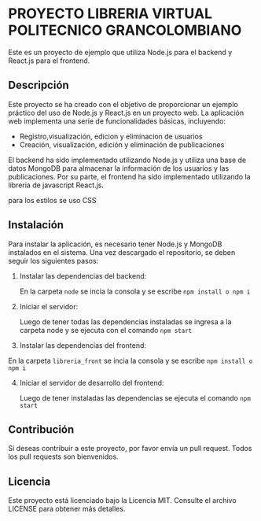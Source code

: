 # PROYECTO LIBRERIA VIRTUAL POLITECNICO GRANCOLOMBIANO

Este es un proyecto de ejemplo que utiliza Node.js para el backend y React.js para el frontend.

## Descripción

Este proyecto se ha creado con el objetivo de proporcionar un ejemplo práctico del uso de Node.js y React.js en un proyecto web. La aplicación web implementa una serie de funcionalidades básicas, incluyendo:

- Registro,visualización, edicion y eliminacion de usuarios
- Creación, visualización, edición y eliminación de publicaciones

El backend ha sido implementado utilizando Node.js y utiliza una base de datos MongoDB para almacenar la información de los usuarios y las publicaciones. Por su parte, el frontend ha sido implementado utilizando la libreria de javascript React.js.

para los estilos se uso CSS

## Instalación

Para instalar la aplicación, es necesario tener Node.js y MongoDB instalados en el sistema. Una vez descargado el repositorio, se deben seguir los siguientes pasos:

1. Instalar las dependencias del backend:
   
   En la carpeta `node` se incia la consola y se escribe `npm install o npm i`
   

2. Iniciar el servidor:
   
   Luego de tener todas las dependencias instaladas se ingresa a la carpeta
   node y se ejecuta con el comando `npm start`

3. Instalar las dependencias del frontend:

  En la carpeta `libreria_front` se incia la consola y se escribe `npm install o npm i`


4. Iniciar el servidor de desarrollo del frontend:
   
   Luego de tener instaladas las dependencias se ejecuta el comando
   `npm start` 


## Contribución

Si deseas contribuir a este proyecto, por favor envía un pull request. Todos los pull requests son bienvenidos.

## Licencia

Este proyecto está licenciado bajo la Licencia MIT. Consulte el archivo LICENSE para obtener más detalles.
